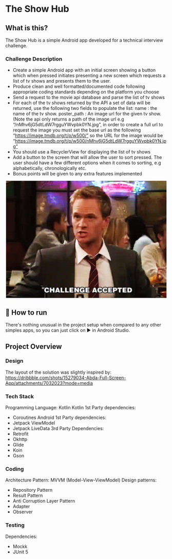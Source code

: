 # The Show Hub

## What is this?

The Show Hub is a simple Android app developed for a technical interview challenge.

### Challenge Description

- Create a simple Android app with an initial screen showing a button which when pressed initiates presenting a new screen which requests a list of tv shows and presents them to the user.
- Produce clean and well formatted/documented code following appropriate coding standards depending on the platform you choose
- Send a request to the movie api database and parse the list of tv shows
- For each of the tv shows returned by the API a set of data will be returned, use the following two fields to populate the list: name : the name of the tv show. poster_path : An image url for the given tv show. (Note the api only returns a path of the image url e.g “/nMhv6jG5dtLdW7rgguYWvpbk0YN.jpg”, in order to create a full url to request the image you must set the base url as the following “https://image.tmdb.org/t/p/w500/” so the URL for the image would be “https://image.tmdb.org/t/p/w500/nMhv6jG5dtLdW7rgguYWvpbk0YN.jpg”
- You should use a RecyclerView for displaying the list of tv shows
- Add a button to the screen that will allow the user to sort pressed. The user should have a few different options when it comes to sorting, e.g alphabetically, chronologically etc.
- Bonus points will be given to any extra features implemented

<p align="center">
  <img src="challenge.gif" alt="Challenge accepted gif"/>
</p>

## :running: How to run

There's nothing unusual in the project setup when compared to any other simples apps, so you can just click on :arrow_forward: in Android Studio.

## Project Overview

### Design

The layout of the solution was slightly inspired by: https://dribbble.com/shots/15279034-Abda-Full-Screen-App/attachments/7032023?mode=media

### Tech Stack

Programming Language: Kotlin
Kotlin 1st Party dependencies:
- Coroutines
Android 1st Party dependencies:
- Jetpack ViewModel
- Jetpack LiveData
3rd Party Dependencies:
- Retrofit
- Okhttp
- Glide
- Koin
- Gson

### Coding

Architecture Pattern: MVVM (Model-View-ViewModel)
Design patterns:
- Repository Pattern
- Result Pattern
- Anti Corruption Layer Pattern
- Adapter
- Observer

### Testing

Dependencies:
- Mockk
- JUnit 5
